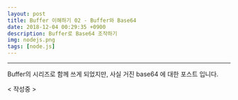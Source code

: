 ```yaml
---
layout: post
title: Buffer 이해하기 02 - Buffer와 Base64
date: 2018-12-04 00:29:35 +0900
description: Buffer로 Base64 조작하기
img: nodejs.png
tags: [node.js]
---
```

-------------------------------------

Buffer의 시리즈로 함께 쓰게 되었지만, 사실 거진 base64 에 대한 포스트 입니다. <br/>

< 작성중 >